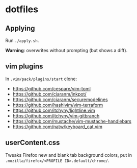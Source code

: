# dotfiles

## Applying

Run `./apply.sh`.

**Warning**: overwrites without prompting (but shows a diff).

## vim plugins

In `.vim/pack/plugins/start` clone:

* <https://github.com/cespare/vim-toml>
* <https://github.com/ciaranm/inkpot/>
* <https://github.com/ciaranm/securemodelines>
* <https://github.com/hashivim/vim-terraform>
* <https://github.com/itchyny/lightline.vim>
* <https://github.com/itchyny/vim-gitbranch>
* <https://github.com/mustache/vim-mustache-handlebars>
* <https://github.com/natw/keyboard_cat.vim>

## userContent.css

Tweaks Firefox new and blank tab background colors, put in `.mozilla/firefox/<PROFILE ID>.default/chrome/`.
